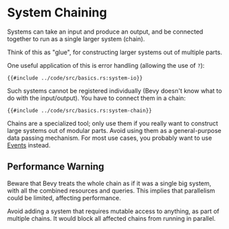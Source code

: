# System Chaining

Systems can take an input and produce an output, and be connected together to run as a single larger system (chain).

Think of this as "glue", for constructing larger systems out of multiple parts.

One useful application of this is error handling (allowing the use of `?`):

```rust,no_run,noplayground
{{#include ../code/src/basics.rs:system-io}}
```

Such systems cannot be registered individually (Bevy doesn't know what to do
with the input/output). You have to connect them in a chain:

```rust,no_run,noplayground
{{#include ../code/src/basics.rs:system-chain}}
```

Chains are a specialized tool; only use them if you really want to construct large
systems out of modular parts. Avoid using them as a general-purpose data passing
mechanism. For most use cases, you probably want to use [Events](./events.md) instead.

## Performance Warning

Beware that Bevy treats the whole chain as if it was a single big system, with
all the combined resources and queries. This implies that parallelism could be
limited, affecting performance.

Avoid adding a system that requires mutable access to anything, as part of
multiple chains. It would block all affected chains from running in parallel.


